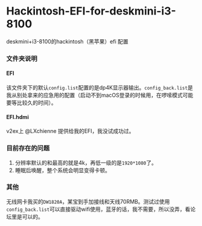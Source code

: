 # Hackintosh-EFI-for-deskmini-i3-8100
deskmini+i3-8100的hackintosh（黑苹果）efi 配置


### 文件夹说明

#### EFI
该文件夹下的默认`config.list`配置的是dp4K显示器输出。`config_back.list`是我从别处拿来的应急用的配置（启动不到macOS登录的时候用，在啰嗦模式可能要等比较久的时间）。

#### EFI.hdmi
v2ex上 @LXchienne 提供给我的EFI，我没试成功过。

### 目前存在的问题
1. 分辨率默认的和最高的就是4k，再低一级的是`1920*1080`了。
2. 睡眠后唤醒，整个系统会明显变得卡顿。

### 其他
无线网卡我买的`DW1820A`，某宝到手加接线和天线70RMB。测试过使用`config_back.list`可以直接驱动wifi使用，蓝牙的话，我不需要，所以没弄，看论坛里是可以的。



